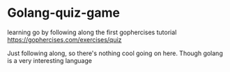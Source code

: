 # Golang-quiz-game
learning go by following along the first gophercises tutorial https://gophercises.com/exercises/quiz

Just following along, so there's nothing cool going on here.
Though golang is a very interesting language
